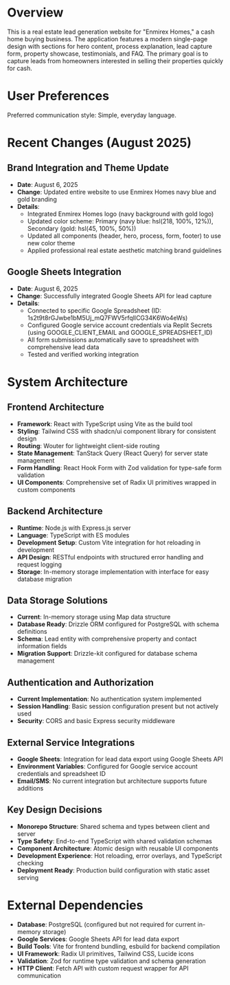 # Overview

This is a real estate lead generation website for "Enmirex Homes," a cash home buying business. The application features a modern single-page design with sections for hero content, process explanation, lead capture form, property showcase, testimonials, and FAQ. The primary goal is to capture leads from homeowners interested in selling their properties quickly for cash.

# User Preferences

Preferred communication style: Simple, everyday language.

# Recent Changes (August 2025)

## Brand Integration and Theme Update
- **Date**: August 6, 2025
- **Change**: Updated entire website to use Enmirex Homes navy blue and gold branding
- **Details**: 
  - Integrated Enmirex Homes logo (navy background with gold logo)
  - Updated color scheme: Primary (navy blue: hsl(218, 100%, 12%)), Secondary (gold: hsl(45, 100%, 50%))
  - Updated all components (header, hero, process, form, footer) to use new color theme
  - Applied professional real estate aesthetic matching brand guidelines

## Google Sheets Integration
- **Date**: August 6, 2025
- **Change**: Successfully integrated Google Sheets API for lead capture
- **Details**:
  - Connected to specific Google Spreadsheet (ID: 1s2t9t8rGJwbe1bM5Uj_mQ7FWV5rfqlICG34K6Wo4eWs)
  - Configured Google service account credentials via Replit Secrets (using GOOGLE_CLIENT_EMAIL and GOOGLE_SPREADSHEET_ID)
  - All form submissions automatically save to spreadsheet with comprehensive lead data
  - Tested and verified working integration

# System Architecture

## Frontend Architecture
- **Framework**: React with TypeScript using Vite as the build tool
- **Styling**: Tailwind CSS with shadcn/ui component library for consistent design
- **Routing**: Wouter for lightweight client-side routing
- **State Management**: TanStack Query (React Query) for server state management
- **Form Handling**: React Hook Form with Zod validation for type-safe form validation
- **UI Components**: Comprehensive set of Radix UI primitives wrapped in custom components

## Backend Architecture
- **Runtime**: Node.js with Express.js server
- **Language**: TypeScript with ES modules
- **Development Setup**: Custom Vite integration for hot reloading in development
- **API Design**: RESTful endpoints with structured error handling and request logging
- **Storage**: In-memory storage implementation with interface for easy database migration

## Data Storage Solutions
- **Current**: In-memory storage using Map data structure
- **Database Ready**: Drizzle ORM configured for PostgreSQL with schema definitions
- **Schema**: Lead entity with comprehensive property and contact information fields
- **Migration Support**: Drizzle-kit configured for database schema management

## Authentication and Authorization
- **Current Implementation**: No authentication system implemented
- **Session Handling**: Basic session configuration present but not actively used
- **Security**: CORS and basic Express security middleware

## External Service Integrations
- **Google Sheets**: Integration for lead data export using Google Sheets API
- **Environment Variables**: Configured for Google service account credentials and spreadsheet ID
- **Email/SMS**: No current integration but architecture supports future additions

## Key Design Decisions
- **Monorepo Structure**: Shared schema and types between client and server
- **Type Safety**: End-to-end TypeScript with shared validation schemas
- **Component Architecture**: Atomic design with reusable UI components
- **Development Experience**: Hot reloading, error overlays, and TypeScript checking
- **Deployment Ready**: Production build configuration with static asset serving

# External Dependencies

- **Database**: PostgreSQL (configured but not required for current in-memory storage)
- **Google Services**: Google Sheets API for lead data export
- **Build Tools**: Vite for frontend bundling, esbuild for backend compilation
- **UI Framework**: Radix UI primitives, Tailwind CSS, Lucide icons
- **Validation**: Zod for runtime type validation and schema generation
- **HTTP Client**: Fetch API with custom request wrapper for API communication